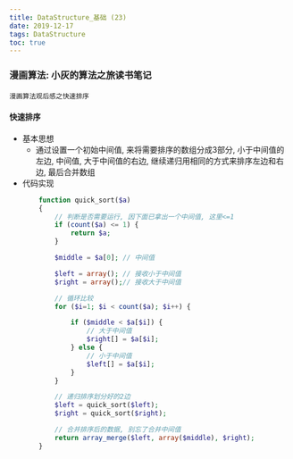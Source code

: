```yaml
---
title: DataStructure_基础 (23)
date: 2019-12-17
tags: DataStructure
toc: true
---
```


### 漫画算法: 小灰的算法之旅读书笔记
    漫画算法观后感之快速排序

<!-- more -->

#### 快速排序
- 基本思想
    * 通过设置一个初始中间值, 来将需要排序的数组分成3部分, 小于中间值的左边, 中间值, 大于中间值的右边, 继续递归用相同的方式来排序左边和右边, 最后合并数组
- 代码实现
    ```php
        function quick_sort($a)
        {
            // 判断是否需要运行, 因下面已拿出一个中间值, 这里<=1
            if (count($a) <= 1) {
                return $a;
            }

            $middle = $a[0]; // 中间值

            $left = array(); // 接收小于中间值
            $right = array();// 接收大于中间值

            // 循环比较
            for ($i=1; $i < count($a); $i++) { 

                if ($middle < $a[$i]) {
                    // 大于中间值
                    $right[] = $a[$i];
                } else {
                    // 小于中间值
                    $left[] = $a[$i];
                }
            }

            // 递归排序划分好的2边
            $left = quick_sort($left);
            $right = quick_sort($right);

            // 合并排序后的数据, 别忘了合并中间值
            return array_merge($left, array($middle), $right);
        }
    ```

